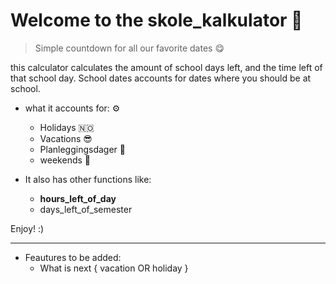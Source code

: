 # Welcome to the skole_kalkulator 🧾

> Simple countdown for all our favorite dates 😋

this calculator calculates the amount of school days left, and the time left of that school day.
School dates accounts for dates where you should be at school.

- what it accounts for: ⚙️
  - Holidays 🇳🇴
  - Vacations 😎
  - Planleggingsdager 📑
  - weekends 🍺

- It also has other functions like:
  - **hours_left_of_day**
  - days_left_of_semester

Enjoy! :)

___

- Feautures to be added:
  - What is next { vacation OR holiday }
